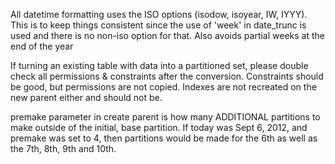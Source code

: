 All datetime formatting uses the ISO options (isodow, isoyear, IW, IYYY). This is to keep things consistent since the use of 'week' in date_trunc is used and there is no non-iso option for that. Also avoids partial weeks at the end of the year

If turning an existing table with data into a partitioned set, please double check all permissions & constraints after the conversion. Constraints should be good, but permissions are not copied. Indexes are not recreated on the new parent either and should not be.

premake parameter in create parent is how many ADDITIONAL partitions to make outside of the initial, base partition.
If today was Sept 6, 2012, and premake was set to 4, then partitions would be made for the 6th as well as the 7th, 8th, 9th and 10th.
